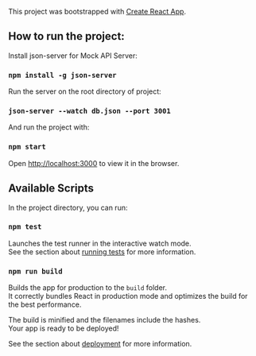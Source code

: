 This project was bootstrapped with [Create React App](https://github.com/facebook/create-react-app).

## How to run the project:

Install json-server for Mock API Server:
### `npm install -g json-server`
Run the server on the root directory of project:
### `json-server --watch db.json --port 3001`
And run the project with:
### `npm start`
Open [http://localhost:3000](http://localhost:3000) to view it in the browser.

## Available Scripts

In the project directory, you can run:

### `npm test`

Launches the test runner in the interactive watch mode.<br>
See the section about [running tests](https://facebook.github.io/create-react-app/docs/running-tests) for more information.

### `npm run build`

Builds the app for production to the `build` folder.<br>
It correctly bundles React in production mode and optimizes the build for the best performance.

The build is minified and the filenames include the hashes.<br>
Your app is ready to be deployed!

See the section about [deployment](https://facebook.github.io/create-react-app/docs/deployment) for more information.


